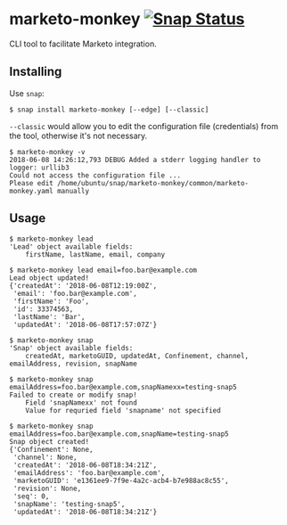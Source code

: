 # marketo-monkey [![Snap Status](https://build.snapcraft.io/badge/cprov/marketo-monkey.svg)](https://build.snapcraft.io/user/cprov/marketo-monkey)

CLI tool to facilitate Marketo integration.

## Installing

Use `snap`:

    $ snap install marketo-monkey [--edge] [--classic]

`--classic` would allow you to edit the configuration file
(credentials) from the tool, otherwise it's not necessary.

    $ marketo-monkey -v
    2018-06-08 14:26:12,793 DEBUG Added a stderr logging handler to logger: urllib3
    Could not access the configuration file ...
    Please edit /home/ubuntu/snap/marketo-monkey/common/marketo-monkey.yaml manually


## Usage

```
$ marketo-monkey lead
'Lead' object available fields:
    firstName, lastName, email, company

$ marketo-monkey lead email=foo.bar@example.com
Lead object updated!
{'createdAt': '2018-06-08T12:19:00Z',
 'email': 'foo.bar@example.com',
 'firstName': 'Foo',
 'id': 33374563,
 'lastName': 'Bar',
 'updatedAt': '2018-06-08T17:57:07Z'}

$ marketo-monkey snap
'Snap' object available fields:
    createdAt, marketoGUID, updatedAt, Confinement, channel, emailAddress, revision, snapName

$ marketo-monkey snap emailAddress=foo.bar@example.com,snapNamexx=testing-snap5
Failed to create or modify snap!
    Field 'snapNamexx' not found
    Value for requried field 'snapname' not specified

$ marketo-monkey snap emailAddress=foo.bar@example.com,snapName=testing-snap5
Snap object created!
{'Confinement': None,
 'channel': None,
 'createdAt': '2018-06-08T18:34:21Z',
 'emailAddress': 'foo.bar@example.com',
 'marketoGUID': 'e1361ee9-7f9e-4a2c-acb4-b7e988ac8c55',
 'revision': None,
 'seq': 0,
 'snapName': 'testing-snap5',
 'updatedAt': '2018-06-08T18:34:21Z'}
```
